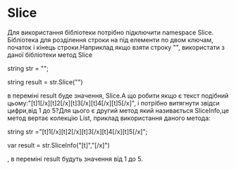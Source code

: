# Slice
Для використання бібліотеки потрібно підключити namespace Slice.
Бібліотека для розділення строки на під елементи по двом ключам, початок і кінець строки.Наприклад якщо взяти строку "<title> Slice </title>", використати з даної бібліотеки 
метод Slice



  string str = "<title>Slice</title>";
  
  
  string result = str.Slice("<title>","</title>")

  
  в переміні result буде значення, Slice.А що робити якщо є текст подібний цьому:"[t]1[/x][t]2[/x][t]3[/x][t]4[/x][t]5[/x]", і потрібно витягнути звідси цифри,від 1 до 5?Для цього є
другий метод який називається SliceInfo,це метод вертає колекцію List<string>, приклад використання даного метода:
  
  
string str ="[t]1[/x][t]2[/x][t]3[/x][t]4[/x][t]5[/x]";
 
  var result = str.SliceInfo("[t]","[/x]")
 
  , в переміні result будуть значення від 1 до 5. 
